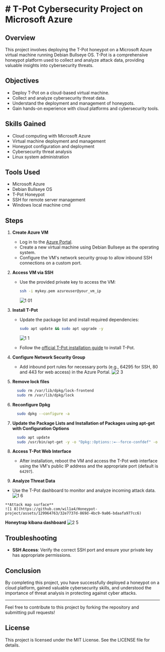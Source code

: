 # # T-Pot Cybersecurity Project on Microsoft Azure

## Overview

This project involves deploying the T-Pot honeypot on a Microsoft Azure virtual machine running Debian Bullseye OS. T-Pot is a comprehensive honeypot platform used to collect and analyze attack data, providing valuable insights into cybersecurity threats.

## Objectives

- Deploy T-Pot on a cloud-based virtual machine.
- Collect and analyze cybersecurity threat data.
- Understand the deployment and management of honeypots.
- Gain hands-on experience with cloud platforms and cybersecurity tools.

## Skills Gained

- Cloud computing with Microsoft Azure
- Virtual machine deployment and management
- Honeypot configuration and deployment
- Cybersecurity threat analysis
- Linux system administration

## Tools Used

- Microsoft Azure
- Debian Bullseye OS
- T-Pot Honeypot
- SSH for remote server management
- Windows local machine cmd

## Steps

1. **Create Azure VM**
   - Log in to the [Azure Portal](https://portal.azure.com).
   - Create a new virtual machine using Debian Bullseye as the operating system.
   - Configure the VM's network security group to allow inbound SSH connections on a custom port.

2. **Access VM via SSH**
   - Use the provided private key to access the VM:
     ```sh
     ssh -i mykey.pem azureuser@your_vm_ip
     ```
     ![1 01](https://github.com/wil1a4/Honeypot-project/assets/129964763/23b0614e-f271-4721-8daf-b7fa3c6babcd)

3. **Install T-Pot**
   - Update the package list and install required dependencies:
     ```sh
     sudo apt update && sudo apt upgrade -y
     ```
     ![1 1](https://github.com/wil1a4/Honeypot-project/assets/129964763/dc7fa752-2804-4a53-bd46-79cd8c6f0684)

   - Follow the [official T-Pot installation guide](https://github.com/telekom-security/tpotce) to install T-Pot.

5. **Configure Network Security Group**
   - Add inbound port rules for necessary ports (e.g., 64295 for SSH, 80 and 443 for web access) in the Azure Portal.
   ![2 3](https://github.com/wil1a4/Honeypot-project/assets/129964763/72c29766-6da3-4cf7-893e-15373765f99f)

6. **Remove lock files**
   ```sh
     sudo rm /var/lib/dpkg/lock-frontend
     sudo rm /var/lib/dpkg/lock
   
7. **Reconfigure Dpkg**
   ```sh
     sudo dpkg --configure -a

8. **Update the Package Lists and Installation of Packages using apt-get with Configuration Options**
    ```sh
      sudo apt update
      sudo /usr/bin/apt-get -y -o "Dpkg::Options::=--force-confdef" -o "Dpkg::Options::=--force-confold" install 'gnupg' 'grc' 'htop' 'micro'
    
9. **Access T-Pot Web Interface**
   - After installation, reboot the VM and access the T-Pot web interface using the VM's public IP address and the appropriate port (default is `64297`).

11. **Analyze Threat Data**
   - Use the T-Pot dashboard to monitor and analyze incoming attack data.
     ![1 6](https://github.com/wil1a4/Honeypot-project/assets/129964763/5ee09f6c-effc-4ce0-aaf4-3a6d285845d7)
    
    **Attack map surface**
    ![1 8](https://github.com/wil1a4/Honeypot-project/assets/129964763/32e7737d-869d-4bc9-9a06-bdaafa977cc6)

   **Honeytrap kibana dashboard** 
   ![2 5](https://github.com/wil1a4/Honeypot-project/assets/129964763/b4e0b042-0c2f-4b3b-a769-b66dcdad171c)
    

## Troubleshooting

- **SSH Access**: Verify the correct SSH port and ensure your private key has appropriate permissions.

## Conclusion

By completing this project, you have successfully deployed a honeypot on a cloud platform, gained valuable cybersecurity skills, and understood the importance of threat analysis in protecting against cyber attacks.

---

Feel free to contribute to this project by forking the repository and submitting pull requests!

## License

This project is licensed under the MIT License. See the LICENSE file for details.


